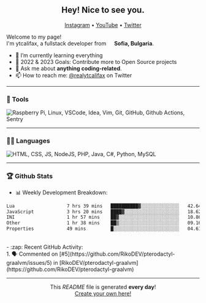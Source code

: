 <h2 align="center">Hey! Nice to see you.</h2>
<p align="center">  
  <a href="https://instagram.com/btrayanovv">Instagram</a> •
  <a href="https://www.youtube.com/channel/UCYFr6dErGictp4nOGnQpQvQ">YouTube</a> •
  <a href="https://twitter.com/realytcalifax">Twitter</a> 
</p>

<p>Welcome to my page! </br> I'm ytcalifax, a fullstack developer from <img src="https://img.icons8.com/color/48/000000/bulgaria-circular.png" width="13"/> <b>Sofia, Bulgaria</b>.</p>

- 🌱 I’m currently learning everything
- 🥅 2022 & 2023 Goals: Contribute more to Open Source projects
- 💬 Ask me about **anything coding-related**.
- 📫 How to reach me: [@realytcalifax](https://twitter.com/realytcalifax) on Twitter

-----
### 🔨 Tools
<p>  
  <img alt="Raspberry Pi, Linux, VSCode, Idea, Vim, Git, GitHub, Github Actions, Sentry" src="https://skillicons.dev/icons?i=raspberrypi,linux,vscode,idea,vim,git,github,githubactions,sentry" />  

-----
### 🧑‍💻 Languages 
<p>  
  <img alt="HTML, CSS, JS, NodeJS, PHP, Java, C#, Python, MySQL" src="https://skillicons.dev/icons?i=html,css,js,nodejs,php,java,cs,python,mysql"/>  
</p>

-----
### 🏆 Github Stats

- :bar_chart: Weekly Development Breakdown:</br>
<!--START_SECTION:waka-->

```txt
Lua                   7 hrs 39 mins   ██████████▓░░░░░░░░░░░░░░   42.64 %
JavaScript            3 hrs 20 mins   ████▓░░░░░░░░░░░░░░░░░░░░   18.62 %
INI                   1 hr 57 mins    ██▓░░░░░░░░░░░░░░░░░░░░░░   10.86 %
Other                 1 hr 38 mins    ██▒░░░░░░░░░░░░░░░░░░░░░░   09.16 %
Properties            49 mins         █░░░░░░░░░░░░░░░░░░░░░░░░   04.61 %
```

<!--END_SECTION:waka-->
</br>
- :zap: Recent GitHub Activity:</br>
<!--START_SECTION:activity-->
1. 🗣 Commented on [#5](https://github.com/RikoDEV/pterodactyl-graalvm/issues/5) in [RikoDEV/pterodactyl-graalvm](https://github.com/RikoDEV/pterodactyl-graalvm)
<!--END_SECTION:activity-->

------------
<p align="center">This <i>README</i> file is generated <b>every day</b>!</br><a href="https://medium.com/@th.guibert/how-to-create-a-self-updating-readme-md-for-your-github-profile-f8b05744ca91">Create your own here!</a></p>
